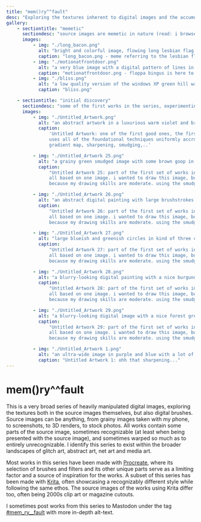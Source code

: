```yaml
---
title: "mem()ry^^fault"
desc: "Exploring the textures inherent to digital images and the accumulating effects of digital filters."
gallery:
    - sectiontitle: "memetic"
      sectiondesc: "source images are memetic in nature (read: i browsed my phone's downloads folder) making the series closer to net art"
      images:
          - img: "./long_bacon.png"
            alt: "bright and colorful image, flowing long lesbian flag at the bottom of the screen, the handwritten words 'long bacon' highlighted twice above on a sparkling red background"
            caption: "long_bacon.png - meme referring to the lesbian flag"
          - img: "./motionatfrontdoor.png"
            alt: "a very blue image with a digital pattern of lines in a grid sometimes going vertically, sometimes horizontally. some rainbow streaks go through the image. at the bottom there seems to be a sphynx cat (allegedly floppa bingus) silently waiting for the owner of the doorbell camera to come open up the door"
            caption: "motionatfrontdoor.png - floppa bingus is here to see you"
          - img: "./bliss.png"
            alt: "a low quality version of the windows XP green hill wallpaper, seemingly overlaid on top of a distorted version of itself. weird clipart edits fill the scene; there's a flying telephone insect, a star in the sky and it's ugly reflection below, a skeleton hand reaching at the image from above, a long human hand illustration rising from between the hills, a confused person next to a see-through glowing turtle-centipede, a clamshell made of two bathtubs, and a no-smoking-allowed sign with the red stripe having a tight grip on the bottom part on the hills."
            caption: "bliss.png"

    - sectiontitle: "initial discovery"
      sectiondesc: "some of the first works in the series, experimenting with different techniques"
      images:
          - img: "./Untitled_Artwork.png"
            alt: "an abstract artwork in a luxurious warm violet and bright orange-yellow, looks simultaneously painted and digital, contrast seems to create a rectangular 3D hole on the right"
            caption:
                'Untitled Artwork: one of the first good ones, the first "Untitled".
                uses all of the foundational techniques uniformly accross the canvas;
                gradient map, sharpening, smudging,..'

          - img: "./Untitled_Artwork 25.png"
            alt: "a grainy green smudged image with some brown goop in the top-center"
            caption:
                "Untitled Artwork 25: part of the first set of works in the series (UA25-29),
                all based on one image. i wanted to draw this image, but got fed up,
                because my drawing skills are moderate. using the smudge tool was way more fun..."

          - img: "./Untitled_Artwork 26.png"
            alt: "an abstract digital painting with large brushstrokes with a sharpened rainbow texture, the background is brownish, but there's a really bright white-blue bit at the top-center"
            caption:
                "Untitled Artwork 26: part of the first set of works in the series (UA25-29),
                all based on one image. i wanted to draw this image, but got fed up,
                because my drawing skills are moderate. using the smudge tool was way more fun..."

          - img: "./Untitled_Artwork 27.png"
            alt: "large blueish and greenish circles in kind of three columns arranged pretty randomly, the middle coluimn is brighter and greener, and the ones on the side are more dark, blue, and purple"
            caption:
                "Untitled Artwork 27: part of the first set of works in the series (UA25-29),
                all based on one image. i wanted to draw this image, but got fed up,
                because my drawing skills are moderate. using the smudge tool was way more fun..."

          - img: "./Untitled_Artwork 28.png"
            alt: "a blurry-looking digital painting with a nice burgundese backdrop and a bright rectangular ancient paper yellow area at the top-center"
            caption:
                "Untitled Artwork 28: part of the first set of works in the series (UA25-29),
                all based on one image. i wanted to draw this image, but got fed up,
                because my drawing skills are moderate. using the smudge tool was way more fun..."

          - img: "./Untitled_Artwork 29.png"
            alt: "a blurry-looking digital image with a nice forest green backdrop and a bright rectangular sunflower yellow area at the top-center. the brushstroles are just circular imprints of something with frilly glowing edges"
            caption:
                "Untitled Artwork 29: part of the first set of works in the series (UA25-29),
                all based on one image. i wanted to draw this image, but got fed up,
                because my drawing skills are moderate. using the smudge tool was way more fun..."

          - img: "./Untitled_Artwork 1.png"
            alt: "an ultra-wide image in purple and blue with a lot of artificial sharpening. it feels as if some long tentacle or elephant is reaching towards you from the right or something. the image has an overall grainy digital texture"
            caption: "Untitled Artwork 1: ohh that sharpening..."
---
```


# mem()ry^^fault

This is a very broad series of heavily manipulated digital images, exploring the textures both in the source images themselves, but also digital brushes. Source images can be anything, from grainy images taken with my phone, to screenshots, to 3D renders, to stock photos. All works contain some parts of the source image, sometimes recognizable (at least when being presented with the source image), and sometimes warped so much as to entirely unrecognizable. I identify this series to exist within the broader landscapes of glitch art, abstract art, net art and media art.

Most works in this series have been made with [Procreate](https://procreate.com/ipad), where its selection of brushes and filters and its other unique parts serve as a limiting factor and a source of inspiration for the works. A subset of this series has been made with [Krita](https://krita.org/), often showcasing a recognizably different style while following the same ethos. The source images of the works using Krita differ too, often being 2000s clip art or magazine cutouts.

I sometimes post works from this series to Mastodon under the tag [#mem_ry\_\_fault](https://mastodon.art/tags/mem_ry__fault) with more in-depth alt-text.

